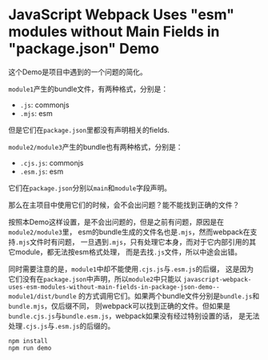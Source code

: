 JavaScript Webpack Uses "esm" modules without Main Fields in "package.json" Demo
================================================================================

这个Demo是项目中遇到的一个问题的简化。

`module1`产生的bundle文件，有两种格式，分别是：

- `.js`: commonjs
- `.mjs`: esm

但是它们在`package.json`里都没有声明相关的fields.

`module2/module3`产生的bundle也有两种格式，分别是：

- `.cjs.js`: commonjs 
- `.esm.js`: esm 

它们在`package.json`分别以`main`和`module`字段声明。

那么在主项目中使用它们的时候，会不会出问题？能不能找到正确的文件？

按照本Demo这样设置，是不会出问题的，但是之前有问题，原因是在`module2/module3`里，
esm的bundle生成的文件名也是`.mjs`，然而webpack在支持`.mjs`文件时有问题，
一旦遇到`.mjs`，只有处理它本身，而对于它内部引用的其它module，都无法按esm格式处理，
而是去找`.js`文件，所以中途会出错。

同时需要注意的是，`module1`中却不能使用`.cjs.js`与`.esm.js`的后缀，
这是因为它们没有在`package.json`中声明，所以`module2`中只能以
`javascript-webpack-uses-esm-modules-without-main-fields-in-package-json-demo--module1/dist/bundle`
的方式调用它们。如果两个bundle文件分别是`bundle.js`和`bundle.mjs`，仅后缀不同，
则webpack可以找到正确的文件。但如果是`bundle.cjs.js`与`bundle.esm.js`，webpack如果没有经过特别设置的话，
是无法处理`.cjs.js`与`.esm.js`的后缀的。

```
npm install
npm run demo
```


